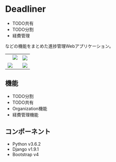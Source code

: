 # Deadliner

- TODO共有
- TODO分割
- 経費管理

などの機能をまとめた進捗管理Webアプリケーション。

<table>
  <tr>
    <td>
    　<image src="http://matorixx.com/deadliner-images/deadliner-job.png">
    </td>
    <td>
      <image src="http://matorixx.com/deadliner-images/deadliner-login.png">
    </td>
  </tr>
  <tr>
    <td>
      <image src="http://matorixx.com/deadliner-images/deadliner-expense-form.png">
    </td>
    <td>
      <image src="http://matorixx.com/deadliner-images/deadliner-home.png">
    </td>
  </tr>
</table>

## 機能

- TODO分割
- TODO共有
- Organization機能
- 経費管理機能

## コンポーネント

- Python v3.6.2
- Django v1.9.1
- Bootstrap v4